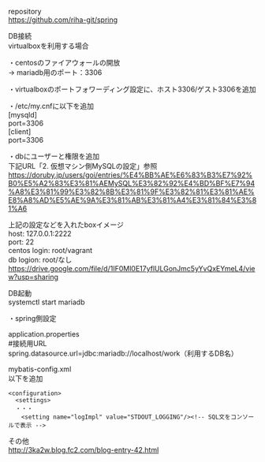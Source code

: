 repository  
https://github.com/riha-git/spring  

DB接続  
virtualboxを利用する場合  

・centosのファイアウォールの開放  
-> mariadb用のポート：3306  
  
・virtualboxのポートフォワーディング設定に、ホスト3306/ゲスト3306を追加  

・/etc/my.cnfに以下を追加  
[mysqld]  
port=3306  
[client]  
port=3306  

・dbにユーザーと権限を追加  
下記URL「2. 仮想マシン側MySQLの設定」参照
https://doruby.jp/users/goi/entries/%E4%BB%AE%E6%83%B3%E7%92%B0%E5%A2%83%E3%81%AEMySQL%E3%82%92%E4%BD%BF%E7%94%A8%E3%81%99%E3%82%8B%E3%81%9F%E3%82%81%E3%81%AE%E8%A8%AD%E5%AE%9A%E3%81%AB%E3%81%A4%E3%81%84%E3%81%A6

上記の設定などを入れたboxイメージ  
host: 127.0.0.1:2222  
port: 22  
centos login: root/vagrant  
db logion: root/なし  
https://drive.google.com/file/d/1IF0Ml0E17yflULGonJmc5yYvQxEYmeL4/view?usp=sharing  

DB起動  
systemctl start mariadb  

・spring側設定  

application.properties  
#接続用URL  
spring.datasource.url=jdbc:mariadb://localhost/work（利用するDB名）

mybatis-config.xml  
以下を追加  
```
<configuration>  
  <settings>  
  ・・・
　  <setting name="logImpl" value="STDOUT_LOGGING"/><!-- SQL文をコンソールで表示 -->  
```

その他  
http://3ka2w.blog.fc2.com/blog-entry-42.html

